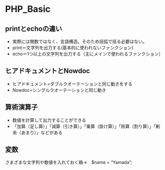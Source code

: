# PHP_Basic
## printとechoの違い
- 実際には関数ではなく、言語構造。そのため括弧で括る必要はない。
- print＝文字列を出力する(基本的に使われないファンクション)
- echo＝1つ以上の文字列を出力する（主にメインで使われるファンクション）
## ヒアドキュメントとNowdoc
- ヒアドキュメント=ダブルクオーテーションと同じ動きをする
- Nowdoc=シングルクオーテーションと同じ動き
## 算術演算子
- 数値を計算して出力することができる
- 「加算（足し算）」「減算（引き算）」「乗算（掛け算）」「除算（割り算）」「剰余（あまり）」などがある
## 変数
さまざまな文字列や数値を入れておく箱→　$name = “Yamada”;
